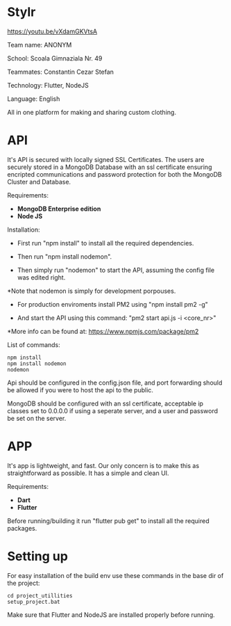 # Stylr
https://youtu.be/vXdamGKVtsA

Team name: ANONYM

School: Scoala Gimnaziala Nr. 49

Teammates: Constantin Cezar Stefan

Technology: Flutter, NodeJS

Language: English

All in one platform for making and sharing custom clothing.
# API
It's API is secured with locally signed SSL Certificates. The users are securely stored in a MongoDB Database with an ssl certificate ensuring encripted communications and password protection for both the MongoDB Cluster and Database.


Requirements:
  * **MongoDB Enterprise edition**
  * **Node JS**
  
Installation:

  * First run "npm install" to install all the required dependencies.

  * Then run "npm install nodemon".

  * Then simply run "nodemon" to start the API, assuming the config file was edited right.

*Note that nodemon is simply for development porpouses.

  * For production enviroments install PM2 using "npm install pm2 -g"

  * And start the API using this command: "pm2 start api.js -i <core_nr>"
  
*More info can be found at: https://www.npmjs.com/package/pm2

List of commands:

    npm install
    npm install nodemon
    nodemon

Api should be configured in the config.json file, and port forwarding should be allowed if you were to host the api to the public.

MongoDB should be configured with an ssl certificate, acceptable ip classes set to 0.0.0.0 if using a seperate server, and a user and password be set on the server.

# APP
It's app is lightweight, and fast. Our only concern is to make this as straightforward as possible. It has a simple and clean UI.


Requirements:
 * **Dart**
 * **Flutter**

Before running/building it run "flutter pub get" to install all the required packages.


# Setting up

For easy installation of the build env use these commands in the base dir of the project:

    cd project_utillities
    setup_project.bat
Make sure that Flutter and NodeJS are installed properly before running.
